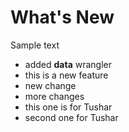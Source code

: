 # What's New

Sample text

* added **data** wrangler
* this is a new feature
* new change
* more changes
* this one is for Tushar
* second one for Tushar
